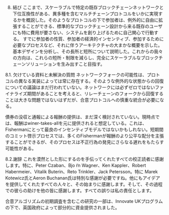 8. 結び
ここまで、スケーラブルで特定の既存ブロックチェーンネットワークと下位互換性がある、異多種を含むマルチチェーンプロトコルをいかに実現するかを概説した。そのようなプロトコルの下で参加者は、例外的に自由に拡張することができる、標準的なブロックチェーン設計から来る既存のユーザにも特に費用が要さない、システムを創り上げるために自己関心で行動する。
すでに参加者の性質、参加者の経済的インセンティブ、参加するために必要なプロセスなど、それに伴うアーキテクチャの大まかな概要を示した。基本デザインを分析し、その長所と短所について説明した。これからの我々の方向は、これらの短所・制限を減らし、完全にスケーラブルなブロックチェーンソリューションを生み出すこと目指す。

8.1. 欠けている資料と未解決の質問
ネットワークフォークの可能性は、プロトコルの異なる実装によっては常に存在する。そのような例外的な状態からの回復についての議論はまだ行われていない。ネットワークには必ずゼロではないファイナライズ期間があることを考えると、リレーチェーンのフォークから回復することは大きな問題ではないはずだが、合意プロトコルへの慎重な統合が必要になる。

債券の没収と通報による報酬の提供は、まだ深く検討されていない。現時点では、報酬はwiner-takes-allを元に提供されると想定している。これは、Fishermanにとって最良のインセンティブモデルではないかもしれない。短期間のコミット啓示プロセスでは、多くのFishermanが報酬のより公平な配分を主張することができるが、そのプロセスは不正行為の発見にさらなる遅れをもたらす可能性がある。

8.2.謝辞
これを漠然とした形にするのを手伝ってくれたすべての校正読者に感謝します。特に、Peter Czaban、Bjo ̈rn Wagner、Ken Kappler、Robert Habermeier、Vitalik Buterin、Reto Trinkler、Jack Petersson。特に Marek Kotewicz氏とAeron Buchanan氏は特別な感謝が必要ですね。他にもアイデアを提供してくれたすべての人々と、その始まりに感謝します。そして、その過程での彼らの助けを他の皆に感謝します。すべての誤りは私の責任とします。

合意アルゴリズムの初期調査を含むこの研究の一部は、Innovate UKプログラムの下で、英国政府によって部分的に資金提供されました。
